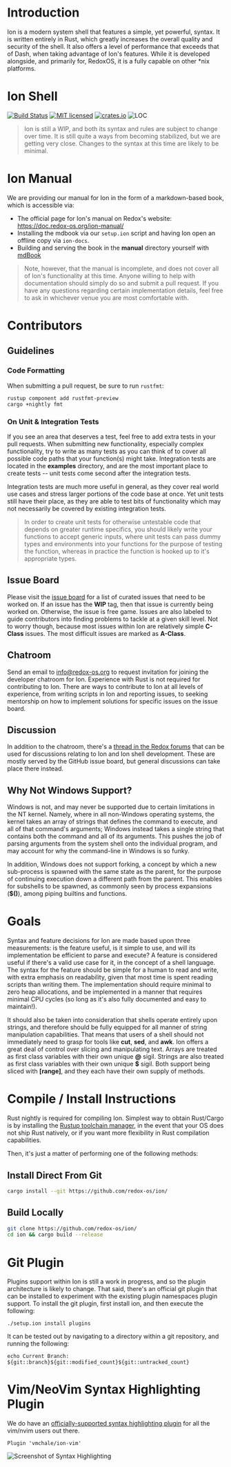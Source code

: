 # Introduction

Ion is a modern system shell that features a simple, yet powerful, syntax. It is written entirely
in Rust, which greatly increases the overall quality and security of the shell. It also offers a
level of performance that exceeds that of Dash, when taking advantage of Ion's features. While it
is developed alongside, and primarily for, RedoxOS, it is a fully capable on other \*nix platforms.

# Ion Shell

[![Build Status](https://travis-ci.org/redox-os/ion.svg)](https://travis-ci.org/redox-os/ion)
[![MIT licensed](https://img.shields.io/badge/license-MIT-blue.svg)](./LICENSE)
[![crates.io](http://meritbadge.herokuapp.com/ion-shell)](https://crates.io/crates/ion-shell)
![LOC](https://tokei.rs/b1/github/redox-os/ion)

> Ion is still a WIP, and both its syntax and rules are subject to change over time. It is
> still quite a ways from becoming stabilized, but we are getting very close. Changes to the
> syntax at this time are likely to be minimal.

# Ion Manual

We are providing our manual for Ion in the form of a markdown-based book, which is accessible via:

- The official page for Ion's manual on Redox's website: https://doc.redox-os.org/ion-manual/
- Installing the mdbook via our `setup.ion` script and having Ion open an offline copy via `ion-docs`.
- Building and serving the book in the **manual** directory yourself with [mdBook](https://github.com/azerupi/mdBook)

> Note, however, that the manual is incomplete, and does not cover all of Ion's functionality
> at this time. Anyone willing to help with documentation should simply do so and submit a pull
> request. If you have any questions regarding certain implementation details, feel free to
> ask in whichever venue you are most comfortable with.

# Contributors

## Guidelines

### Code Formatting

When submitting a pull request, be sure to run `rustfmt`:

```
rustup component add rustfmt-preview
cargo +nightly fmt
```

### On Unit & Integration Tests

If you see an area that deserves a test, feel free to add extra tests in your pull requests.
When submitting new functionality, especially complex functionality, try to write as many
tests as you can think of to cover all possible code paths that your function(s) might take.
Integration tests are located in the **examples** directory, and are the most important place
to create tests -- unit tests come second after the integration tests.

Integration tests are much more useful in general, as they cover real world use cases and
stress larger portions of the code base at once. Yet unit tests still have their place, as
they are able to test bits of functionality which may not necessarily be covered by existing
integration tests.

> In order to create unit tests for otherwise untestable code that depends on greater runtime
> specifics, you should likely write your functions to accept generic inputs, where unit
> tests can pass dummy types and environments into your functions for the purpose of testing
> the function, whereas in practice the function is hooked up to it's appropriate types.

## Issue Board

Please visit the [issue board](https://github.com/redox-os/ion/issues) for a list of curated
issues that need to be worked on. If an issue has the **WIP** tag, then that issue is currently
being worked on. Otherwise, the issue is free game. Issues are also labeled to guide contributors
into finding problems to tackle at a given skill level. Not to worry though, because most issues
within Ion are relatively simple **C-Class** issues. The most difficult issues are marked as
**A-Class**.

## Chatroom

Send an email to [info@redox-os.org](mailto:info@redox-os.org) to request invitation for joining
the developer chatroom for Ion. Experience with Rust is not required for contributing to Ion. There
are ways to contribute to Ion at all levels of experience, from writing scripts in Ion and reporting
issues, to seeking mentorship on how to implement solutions for specific issues on the issue board.

## Discussion

In addition to the chatroom, there's a [thread in the Redox forums](https://discourse.redox-os.org/t/ion-shell-development-discussion/682)
that can be used for discussions relating to Ion and Ion shell development. These are mostly served
by the GitHub issue board, but general discussions can take place there instead.

## Why Not Windows Support?

Windows is not, and may never be supported due to certain limitations in the NT kernel. Namely,
where in all non-Windows operating systems, the kernel takes an array of strings that defines
the command to execute, and all of that command's arguments; Windows instead takes a single
string that contains both the command and all of its arguments. This pushes the job of parsing
arguments from the system shell onto the individual program, and may account for why the command-line
in Windows is so funky.

In addition, Windows does not support forking, a concept by which a new sub-process is spawned with
the same state as the parent, for the purpose of continuing execution down a different path from the
parent. This enables for subshells to be spawned, as commonly seen by process expansions (**$()**),
among piping builtins and functions.

# Goals

Syntax and feature decisions for Ion are made based upon three measurements: is the feature useful,
is it simple to use, and will its implementation be efficient to parse and execute? A feature is
considered useful if there's a valid use case for it, in the concept of a shell language. The
syntax for the feature should be simple for a human to read and write, with extra emphasis on
readability, given that most time is spent reading scripts than writing them. The implementation
should require minimal to zero heap allocations, and be implemented in a manner that requires
minimal CPU cycles (so long as it's also fully documented and easy to maintain!).

It should also be taken into consideration that shells operate entirely upon strings, and therefore
should be fully equipped for all manner of string manipulation capabilities. That means that users
of a shell should not immediately need to grasp for tools like **cut**, **sed**, and **awk**. Ion
offers a great deal of control over slicing and manipulating text. Arrays are treated as first
class variables with their own unique **@** sigil. Strings are also treated as first class
variables with their own unique **$** sigil. Both support being sliced with **[range]**, and they
each have their own supply of methods.

# Compile / Install Instructions

Rust nightly is required for compiling Ion. Simplest way to obtain Rust/Cargo is by
installing the [Rustup toolchain manager](https://rustup.rs/), in the event that your OS does
not ship Rust natively, or if you want more flexibility in Rust compilation capabilities.

Then, it's just a matter of performing one of the following methods:

## Install Direct From Git

```sh
cargo install --git https://github.com/redox-os/ion/
```

## Build Locally

```sh
git clone https://github.com/redox-os/ion/
cd ion && cargo build --release
```

# Git Plugin

Plugins support within Ion is still a work in progress, and so the plugin architecture is likely to change. That said,
there's an official git plugin that can be installed to experiment with the existing plugin namespaces plugin support.
To install the git plugin, first install ion, and then execute the following:

```ion
./setup.ion install plugins
```

It can be tested out by navigating to a directory within a git repository, and running the following:

```ion
echo Current Branch: ${git::branch}${git::modified_count}${git::untracked_count}
```

# Vim/NeoVim Syntax Highlighting Plugin

We do have an [officially-supported syntax highlighting plugin](https://github.com/vmchale/ion-vim) for all the
vim/nvim users out there.

```vimscript
Plugin 'vmchale/ion-vim'
```

![Screenshot of Syntax Highlighting](http://i.imgur.com/JzZp7WT.png)
